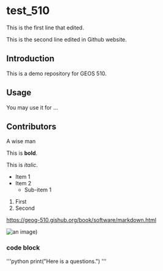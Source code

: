 # test_510

This is the first line that edited.

This is the second line edited in Github website.

## Introduction

This is a demo repository for GEOS 510.

## Usage

You may use it for ...

## Contributors

A wise man

This is **bold**.

This is _italic_.

- Item 1
- Item 2
  - Sub-item 1

1. First 
2. Second

<https://geog-510.gishub.org/book/software/markdown.html>

![an image](https://geog-510.gishub.org/_static/logo.png))

### code block

'''python
print("Here is a questions.")
'''